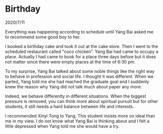 # Birthday
2020/7/11

Everything was happening according to schedule until Yang Bai asked me to recommend
some good boy to her.

I booked a birthday cake and took it out at the cake store. Then I went to
the scheduled restaurant called "coco chicken". Yang Bai had came to occupy
a place. Actually I had came to book for a place three days before but it does not
matter since there were empty places at the time of 6:30 pm.

To my surprise, Yang Bai talked about some noble things like the right way to behave
in profession and social life. I thought it was different.  When we parted, Yang told
me she had reached the graduate goal and I suddenly knew the reason why Yang did not
talk much about paper any more.

Indeed, we behave differently in different situations. When the biggest pressure
is removed, you can think more about spiritual pursuit but for other students,
it still needs a hard balance between life and interests.

I recommended Xinyi Tong to Yang. This student insists more on ideal than me in my view.
I do not know what Yang Bai is thinking about and I felt a little depressed when Yang told
me she would have a try.